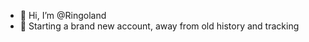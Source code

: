 - 👋 Hi, I’m @Ringoland
- 👀 Starting a brand new account, away from old history and tracking


<!---
Ringoland/Ringoland is a ✨ special ✨ repository because its `README.md` (this file) appears on your GitHub profile.
You can click the Preview link to take a look at your changes.
--->
